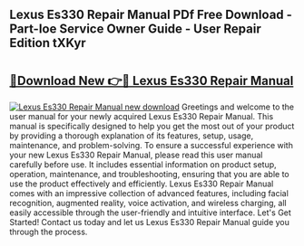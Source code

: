 ## Lexus Es330 Repair Manual PDf Free Download - Part-Ioe Service Owner Guide - User Repair Edition tXKyr

# <h2><a href="http://bc44059.oget.top/?id=Lexus+Es330+Repair+Manual">🔗Download New 👉🔴 Lexus Es330 Repair Manual</a></h2>

[![Lexus Es330 Repair Manual new download](https://i.imgur.com/5g1atiW.png)](http://bc44059.oget.top/?id=Lexus+Es330+Repair+Manual)
Greetings and welcome to the user manual for your newly acquired Lexus Es330 Repair Manual. This manual is specifically designed to help you get the most out of your product by providing a thorough explanation of its features, setup, usage, maintenance, and problem-solving. To ensure a successful experience with your new Lexus Es330 Repair Manual, please read this user manual carefully before use. It includes essential information on product setup, operation, maintenance, and troubleshooting, ensuring that you are able to use the product effectively and efficiently. Lexus Es330 Repair Manual comes with an impressive collection of advanced features, including facial recognition, augmented reality, voice activation, and wireless charging, all easily accessible through the user-friendly and intuitive interface. Let's Get Started! Contact us today and let us Lexus Es330 Repair Manual guide you through the process.
